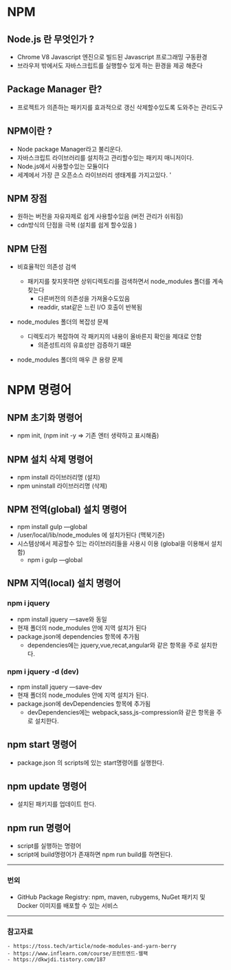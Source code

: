 # NPM

## Node.js 란 무엇인가 ?

- Chrome V8 Javascript 엔진으로 빌드된 Javascript 프로그래밍 구동환경
- 브라우저 밖에서도 자바스크립트를 실행할수 있게 하는 환경을 제공 해준다

## Package Manager 란?

- 프로젝트가 의존하는 패키지를 효과적으로 갱신 삭제할수있도록 도와주는 관리도구

## NPM이란 ?

- Node package Manager라고 불리운다.
- 자바스크립트 라이브러리를 설치하고 관리할수있는 패키지 매니저이다.
- Node.js에서 사용할수있는 모듈이다
- 세계에서 가장 큰 오픈소스 라이브러리 생태계를 가지고있다.
'

## NPM 장점

- 원하는 버전을 자유자제로 쉽게 사용할수있음 (버전 관리가 쉬워짐)
- cdn방식의 단점을 극복  (설치를 쉽게 할수있음 )

## NPM 단점

- 비효율적인 의존성 검색
  - 패키지를 찾지못하면 상위디렉토리를 검색하면서 node_modules 폴더를 계속 찾는다
    - 다른버전의 의존성을 가져올수도있음
    - readdir, stat같은 느린 I/O 호출이 반복됨

- node_modules 폴더의 복잡성 문제
  - 디렉토리가 복잡하여 각 패키지의 내용이 올바른지 확인을 제대로 안함
    - 의존성트리의 유효성만 검증하기 떄문

- node_modules 폴더의 매우 큰 용량 문제

# NPM 명령어

## NPM 초기화 명령어

- npm init, (npm init -y ⇒ 기존 엔터 생략하고 표시해줌)

## NPM 설치 삭제 명령어

- npm install 라이브러리명 (설치)
- npm uninstall 라이브러리명 (삭제)

## NPM 전역(global) 설치 명령어

- npm install gulp —global
- /user/local/lib/node_modules 에 설치가된다 (맥북기준)
- 시스템상에서 제공할수 있는 라이브러리들을 사용시 이용  (global을 이용해서 설치함)
  - npm i gulp —global

## NPM 지역(local) 설치 명령어

### npm i jquery

- npm install jquery —save와 동일
- 현재 폴더의 node_modules 안에 지역 설치가 된다
- package.json에 dependencies 항목에 추가됨
  - dependencies에는 jquery,vue,recat,angular와 같은 항목을 주로 설치한다.

### npm i jquery -d (dev)

- npm install jquery —save-dev
- 현재 폴더의 node_modules 안에 지역 설치가 된다.
- package.json에 devDependencies 항목에 추가됨
  - devDependencies에는 webpack,sass,js-compression와 같은 항목을 주로 설치한다.

## npm start 명령어

- package.json 의 scripts에 있는 start명령어를 실행한다.

## npm update 명령어

- 설치된 패키지를 업데이트 한다.

## npm run 명령어

- script를 실행하는 명령어
- script에 build명령어가 존재하면 npm run build를 하면된다.

<hr/>

### 번외

- GitHub Package Registry:  npm, maven, rubygems, NuGet 패키지 및 Docker 이미지를 배포할 수 있는 서비스

<hr/>

### 참고자료

    - https://toss.tech/article/node-modules-and-yarn-berry
    - https://www.inflearn.com/course/프런트엔드-웹팩
    - https://dkwjdi.tistory.com/187
